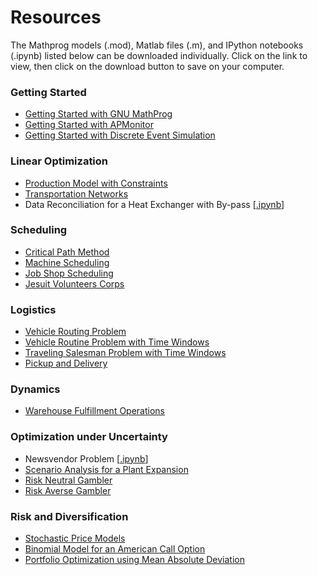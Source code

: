 Resources
========
The Mathprog models (.mod), Matlab files (.m), and IPython notebooks (.ipynb) listed below can be downloaded individually. Click on the link to view, then click on the download button to save on your computer.

### Getting Started

* [Getting Started with GNU MathProg](http://nbviewer.ipython.org/github/jckantor/CBE40455/blob/master/notebooks/Getting%20Started%20with%20GNU%20MathProg.ipynb)
* [Getting Started with APMonitor](http://nbviewer.ipython.org/github/jckantor/CBE40455/blob/master/notebooks/Getting%20Started%20with%20APMonitor.ipynb)
* [Getting Started with Discrete Event Simulation](http://nbviewer.ipython.org/github/jckantor/CBE40455/blob/master/notebooks/Getting%20Started%20with%20Discrete%20Event%20Simulation.ipynb)

### Linear Optimization

* [Production Model with Constraints](http://nbviewer.ipython.org/github/jckantor/ESTM60203/blob/master/notebooks/Production%20Models%20with%20Constraints.ipynb)
* [Transportation Networks](http://nbviewer.ipython.org/github/jckantor/CBE40455/blob/master/notebooks/Transportation%20Networks.ipynb)
* Data Reconciliation for a Heat Exchanger with By-pass [[.ipynb](http://nbviewer.ipython.org/github/jckantor/CBE40455/blob/master/notebooks/Data%20Reconciliation.ipynb)]

### Scheduling

* [Critical Path Method](http://nbviewer.ipython.org/github/jckantor/CBE40455/blob/master/notebooks/Critical%20Path%20Method.ipynb)
* [Machine Scheduling](http://nbviewer.ipython.org/github/jckantor/CBE40455/blob/master/notebooks/Machine%20Scheduling.ipynb)
* [Job Shop Scheduling](http://nbviewer.ipython.org/github/jckantor/CBE40455/blob/master/notebooks/Job%20Shop%20Scheduling.ipynb)
* [Jesuit Volunteers Corps](http://nbviewer.ipython.org/github/jckantor/CBE40455/blob/master/notebooks/Jesuit%20Volunteer%20Corps.ipynb)

### Logistics

* [Vehicle Routing Problem](http://nbviewer.ipython.org/github/jckantor/CBE40455/blob/master/notebooks/Vehicle%20Routing.ipynb)
* [Vehicle Routine Problem with Time Windows](http://nbviewer.ipython.org/github/jckantor/CBE40455/blob/master/notebooks/Vehicle%20Routine%20with%20Time%20Windows.ipynb)
* [Traveling Salesman Problem with Time Windows](http://nbviewer.ipython.org/github/jckantor/CBE40455/blob/master/notebooks/Traveling%20Salesman%20Problem%20with%20Time%20Windows.ipynb)
* [Pickup and Delivery](http://nbviewer.ipython.org/github/jckantor/CBE40455/blob/master/notebooks/Pickup%20and%20Delivery%20.ipynb)

### Dynamics

* [Warehouse Fulfillment Operations](http://nbviewer.ipython.org/github/jckantor/CBE40455/blob/master/notebooks/Warehouse%20Fulfillment%20Operations.ipynb)

### Optimization under Uncertainty

* Newsvendor Problem [[.ipynb](http://nbviewer.ipython.org/github/jckantor/CBE40455/blob/master/notebooks/Newsvendor%20Problem.ipynb)]
* [Scenario Analysis for a Plant Expansion](http://nbviewer.ipython.org/github/jckantor/CBE40455/blob/master/notebooks/Scenario%20Analysis%20for%20a%20Plant%20Expansion.ipynb)
* [Risk Neutral Gambler](http://nbviewer.ipython.org/github/jckantor/CBE40455/blob/master/notebooks/Risk%20Neutral%20Gambler.ipynb)
* [Risk Averse Gambler](http://nbviewer.ipython.org/github/jckantor/CBE40455/blob/master/notebooks/Risk%20Averse%20Gambler.ipynb)

### Risk and Diversification

* [Stochastic Price Models](http://nbviewer.ipython.org/github/jckantor/CBE40455/blob/master/notebooks/Stochastic%20Price%20Models.ipynb)
* [Binomial Model for an American Call Option](http://nbviewer.ipython.org/github/jckantor/CBE40455/blob/master/notebooks/Binomial%20Model%20for%20an%20American%20Call%20Option.ipynb)
* [Portfolio Optimization using Mean Absolute Deviation](http://nbviewer.ipython.org/github/jckantor/CBE40455/blob/master/notebooks/Portfolio%20Optimization%20using%20Mean%20Absolute%20Deviation.ipynb)


